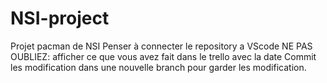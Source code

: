 # NSI-project
Projet pacman de NSI
Penser à connecter le repository a VScode
NE PAS OUBLIEZ:
afficher ce que vous avez fait dans le trello avec la date
Commit les modification dans une nouvelle branch pour garder les modification.
